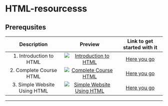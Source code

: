 # HTML-resourcesss
## Prerequsites
|Description | Preview   | Link to get started with it   |
| :------------: | :------------: | :------------: |
|  1. Introduction to HTML| <center> [![Introduction to HTML](https://i.ytimg.com/vi/HcOc7P5BMi4/mqdefault.jpg "Introduction to HTML")](https://www.youtube.com/watch?v=HcOc7P5BMi4 "Introduction to HTML") <center>  | [Here you go](https://youtu.be/HcOc7P5BMi4)
|  2. Complete Course HTML | <center> [![Complete Course HTML](https://i.ytimg.com/vi/BsDoLVMnmZs/mqdefault.jpg "Complete Course HTML")](https://www.youtube.com/watch?v=BsDoLVMnmZs "Complete Course HTML") <center>  | [Here you go](https://www.youtube.com/watch?v=BsDoLVMnmZs)
|  3. Simple Website Using HTML | <center> [![Simple Website Using HTML](https://i.ytimg.com/vi/pQN-pnXPaVg/mqdefault.jpg "Simple Website Using HTML")](https://www.youtube.com/watch?v=pQN-pnXPaVg "Simple Website Using HTML") <center>  | [Here you go](https://www.youtube.com/watch?v=pQN-pnXPaVg)
--- 
